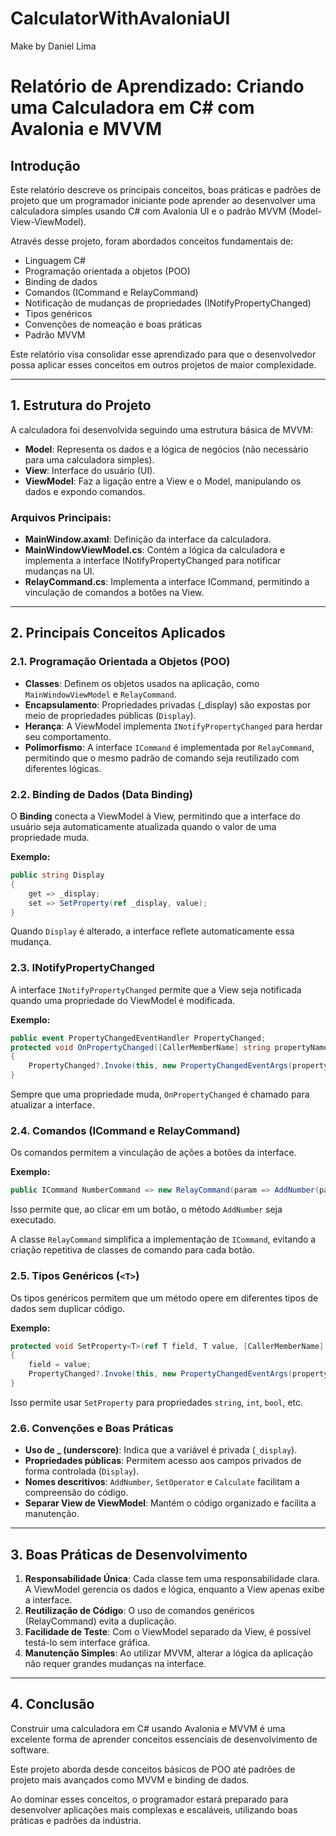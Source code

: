 # CalculatorWithAvaloniaUI
Make by Daniel Lima

# Relatório de Aprendizado: Criando uma Calculadora em C# com Avalonia e MVVM

## Introdução
Este relatório descreve os principais conceitos, boas práticas e padrões de projeto que um programador iniciante pode aprender ao desenvolver uma calculadora simples usando C# com Avalonia UI e o padrão MVVM (Model-View-ViewModel).

Através desse projeto, foram abordados conceitos fundamentais de:
- Linguagem C#
- Programação orientada a objetos (POO)
- Binding de dados
- Comandos (ICommand e RelayCommand)
- Notificação de mudanças de propriedades (INotifyPropertyChanged)
- Tipos genéricos
- Convenções de nomeação e boas práticas
- Padrão MVVM

Este relatório visa consolidar esse aprendizado para que o desenvolvedor possa aplicar esses conceitos em outros projetos de maior complexidade.

---

## 1. Estrutura do Projeto
A calculadora foi desenvolvida seguindo uma estrutura básica de MVVM:

- **Model**: Representa os dados e a lógica de negócios (não necessário para uma calculadora simples).
- **View**: Interface do usuário (UI).
- **ViewModel**: Faz a ligação entre a View e o Model, manipulando os dados e expondo comandos.

### Arquivos Principais:
- **MainWindow.axaml**: Definição da interface da calculadora.
- **MainWindowViewModel.cs**: Contém a lógica da calculadora e implementa a interface INotifyPropertyChanged para notificar mudanças na UI.
- **RelayCommand.cs**: Implementa a interface ICommand, permitindo a vinculação de comandos a botões na View.

---

## 2. Principais Conceitos Aplicados

### 2.1. Programação Orientada a Objetos (POO)
- **Classes**: Definem os objetos usados na aplicação, como `MainWindowViewModel` e `RelayCommand`.
- **Encapsulamento**: Propriedades privadas (_display) são expostas por meio de propriedades públicas (`Display`).
- **Herança**: A ViewModel implementa `INotifyPropertyChanged` para herdar seu comportamento.
- **Polimorfismo**: A interface `ICommand` é implementada por `RelayCommand`, permitindo que o mesmo padrão de comando seja reutilizado com diferentes lógicas.

### 2.2. Binding de Dados (Data Binding)
O **Binding** conecta a ViewModel à View, permitindo que a interface do usuário seja automaticamente atualizada quando o valor de uma propriedade muda.

**Exemplo:**
```csharp
public string Display
{
    get => _display;
    set => SetProperty(ref _display, value);
}
```
Quando `Display` é alterado, a interface reflete automaticamente essa mudança.

### 2.3. INotifyPropertyChanged
A interface `INotifyPropertyChanged` permite que a View seja notificada quando uma propriedade do ViewModel é modificada.

**Exemplo:**
```csharp
public event PropertyChangedEventHandler PropertyChanged;
protected void OnPropertyChanged([CallerMemberName] string propertyName = null)
{
    PropertyChanged?.Invoke(this, new PropertyChangedEventArgs(propertyName));
}
```
Sempre que uma propriedade muda, `OnPropertyChanged` é chamado para atualizar a interface.

### 2.4. Comandos (ICommand e RelayCommand)
Os comandos permitem a vinculação de ações a botões da interface.

**Exemplo:**
```csharp
public ICommand NumberCommand => new RelayCommand(param => AddNumber(param.ToString()));
```
Isso permite que, ao clicar em um botão, o método `AddNumber` seja executado.

A classe `RelayCommand` simplifica a implementação de `ICommand`, evitando a criação repetitiva de classes de comando para cada botão.

### 2.5. Tipos Genéricos (`<T>`)
Os tipos genéricos permitem que um método opere em diferentes tipos de dados sem duplicar código.

**Exemplo:**
```csharp
protected void SetProperty<T>(ref T field, T value, [CallerMemberName] string? propertyName = null)
{
    field = value;
    PropertyChanged?.Invoke(this, new PropertyChangedEventArgs(propertyName));
}
```
Isso permite usar `SetProperty` para propriedades `string`, `int`, `bool`, etc.

### 2.6. Convenções e Boas Práticas
- **Uso de _ (underscore)**: Indica que a variável é privada (`_display`).
- **Propriedades públicas**: Permitem acesso aos campos privados de forma controlada (`Display`).
- **Nomes descritivos**: `AddNumber`, `SetOperator` e `Calculate` facilitam a compreensão do código.
- **Separar View de ViewModel**: Mantém o código organizado e facilita a manutenção.

---

## 3. Boas Práticas de Desenvolvimento

1. **Responsabilidade Única**: Cada classe tem uma responsabilidade clara. A ViewModel gerencia os dados e lógica, enquanto a View apenas exibe a interface.
2. **Reutilização de Código**: O uso de comandos genéricos (RelayCommand) evita a duplicação.
3. **Facilidade de Teste**: Com o ViewModel separado da View, é possível testá-lo sem interface gráfica.
4. **Manutenção Simples**: Ao utilizar MVVM, alterar a lógica da aplicação não requer grandes mudanças na interface.

---

## 4. Conclusão
Construir uma calculadora em C# usando Avalonia e MVVM é uma excelente forma de aprender conceitos essenciais de desenvolvimento de software.

Este projeto aborda desde conceitos básicos de POO até padrões de projeto mais avançados como MVVM e binding de dados.

Ao dominar esses conceitos, o programador estará preparado para desenvolver aplicações mais complexas e escaláveis, utilizando boas práticas e padrões da indústria.


